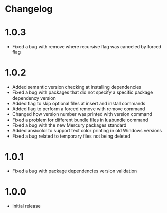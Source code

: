# Changelog

# 1.0.3
- Fixed a bug with remove where recursive flag was canceled by forced flag

# 1.0.2
- Added semantic version checking at installing dependencies
- Fixed a bug with packages that did not specify a specific package dependency version
- Added flag to skip optional files at insert and install commands
- Added flag to perform a forced remove with remove command
- Changed how version number was printed with version command
- Fixed a problem for different bundle files in luabundle command
- Fixed a bug with the new Mercury packages standard
- Added ansicolor to support text color printing in old Windows versions
- Fixed a bug related to temporary files not being deleted

# 1.0.1
- Fixed a bug with package dependencies version validation

# 1.0.0
- Initial release